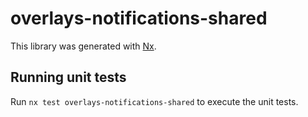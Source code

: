 # overlays-notifications-shared

This library was generated with [Nx](https://nx.dev).

## Running unit tests

Run `nx test overlays-notifications-shared` to execute the unit tests.
